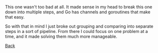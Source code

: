 This one wasn't too bad at all.
It made sense in my head to break this one down into multiple steps, and Go has channels and goroutines that make that easy.

So with that in mind I just broke out grouping and comparing into separate steps in a sort of pipeline.
From there I could focus on one problem at a time, and it made solving them much more manageable.

[Back](../README.md)
